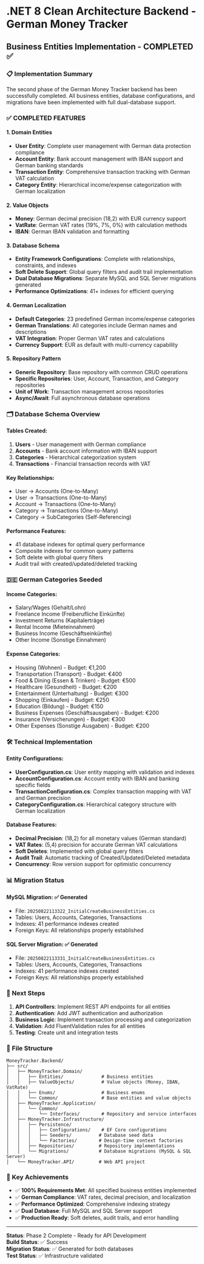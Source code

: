 # .NET 8 Clean Architecture Backend - German Money Tracker
## Business Entities Implementation - COMPLETED ✅

### 📋 Implementation Summary

The second phase of the German Money Tracker backend has been successfully completed. All business entities, database configurations, and migrations have been implemented with full dual-database support.

### ✅ COMPLETED FEATURES

#### 1. Domain Entities
- **User Entity**: Complete user management with German data protection compliance
- **Account Entity**: Bank account management with IBAN support and German banking standards
- **Transaction Entity**: Comprehensive transaction tracking with German VAT calculation
- **Category Entity**: Hierarchical income/expense categorization with German localization

#### 2. Value Objects
- **Money**: German decimal precision (18,2) with EUR currency support
- **VatRate**: German VAT rates (19%, 7%, 0%) with calculation methods
- **IBAN**: German IBAN validation and formatting

#### 3. Database Schema
- **Entity Framework Configurations**: Complete with relationships, constraints, and indexes
- **Soft Delete Support**: Global query filters and audit trail implementation
- **Dual Database Migrations**: Separate MySQL and SQL Server migrations generated
- **Performance Optimizations**: 41+ indexes for efficient querying

#### 4. German Localization
- **Default Categories**: 23 predefined German income/expense categories
- **German Translations**: All categories include German names and descriptions
- **VAT Integration**: Proper German VAT rates and calculations
- **Currency Support**: EUR as default with multi-currency capability

#### 5. Repository Pattern
- **Generic Repository**: Base repository with common CRUD operations
- **Specific Repositories**: User, Account, Transaction, and Category repositories
- **Unit of Work**: Transaction management across repositories
- **Async/Await**: Full asynchronous database operations

### 🗂️ Database Schema Overview

#### Tables Created:
1. **Users** - User management with German compliance
2. **Accounts** - Bank account information with IBAN support
3. **Categories** - Hierarchical categorization system
4. **Transactions** - Financial transaction records with VAT

#### Key Relationships:
- User → Accounts (One-to-Many)
- User → Transactions (One-to-Many)
- Account → Transactions (One-to-Many)
- Category → Transactions (One-to-Many)
- Category → SubCategories (Self-Referencing)

#### Performance Features:
- 41 database indexes for optimal query performance
- Composite indexes for common query patterns
- Soft delete with global query filters
- Audit trail with created/updated/deleted tracking

### 🇩🇪 German Categories Seeded

#### Income Categories:
- Salary/Wages (Gehalt/Lohn)
- Freelance Income (Freiberufliche Einkünfte)
- Investment Returns (Kapitalerträge)
- Rental Income (Mieteinnahmen)
- Business Income (Geschäftseinkünfte)
- Other Income (Sonstige Einnahmen)

#### Expense Categories:
- Housing (Wohnen) - Budget: €1,200
- Transportation (Transport) - Budget: €400
- Food & Dining (Essen & Trinken) - Budget: €500
- Healthcare (Gesundheit) - Budget: €200
- Entertainment (Unterhaltung) - Budget: €300
- Shopping (Einkaufen) - Budget: €250
- Education (Bildung) - Budget: €150
- Business Expenses (Geschäftsausgaben) - Budget: €200
- Insurance (Versicherungen) - Budget: €300
- Other Expenses (Sonstige Ausgaben) - Budget: €200

### 🛠️ Technical Implementation

#### Entity Configurations:
- **UserConfiguration.cs**: User entity mapping with validation and indexes
- **AccountConfiguration.cs**: Account entity with IBAN and banking specific fields
- **TransactionConfiguration.cs**: Complex transaction mapping with VAT and German precision
- **CategoryConfiguration.cs**: Hierarchical category structure with German localization

#### Database Features:
- **Decimal Precision**: (18,2) for all monetary values (German standard)
- **VAT Rates**: (5,4) precision for accurate German VAT calculations
- **Soft Deletes**: Implemented with global query filters
- **Audit Trail**: Automatic tracking of Created/Updated/Deleted metadata
- **Concurrency**: Row version support for optimistic concurrency

### 📊 Migration Status

#### MySQL Migration: ✅ Generated
- File: `20250822113322_InitialCreateBusinessEntities.cs`
- Tables: Users, Accounts, Categories, Transactions
- Indexes: 41 performance indexes created
- Foreign Keys: All relationships properly established

#### SQL Server Migration: ✅ Generated
- File: `20250822113331_InitialCreateBusinessEntities.cs`
- Tables: Users, Accounts, Categories, Transactions
- Indexes: 41 performance indexes created
- Foreign Keys: All relationships properly established

### 🚀 Next Steps

1. **API Controllers**: Implement REST API endpoints for all entities
2. **Authentication**: Add JWT authentication and authorization
3. **Business Logic**: Implement transaction processing and categorization
4. **Validation**: Add FluentValidation rules for all entities
5. **Testing**: Create unit and integration tests

### 📁 File Structure

```
MoneyTracker.Backend/
├── src/
│   ├── MoneyTracker.Domain/
│   │   ├── Entities/              # Business entities
│   │   ├── ValueObjects/          # Value objects (Money, IBAN, VatRate)
│   │   ├── Enums/                 # Business enums
│   │   └── Common/                # Base entities and value objects
│   ├── MoneyTracker.Application/
│   │   └── Common/
│   │       └── Interfaces/        # Repository and service interfaces
│   ├── MoneyTracker.Infrastructure/
│   │   ├── Persistence/
│   │   │   ├── Configurations/    # EF Core configurations
│   │   │   ├── Seeders/          # Database seed data
│   │   │   └── Factories/        # Design-time context factories
│   │   ├── Repositories/         # Repository implementations
│   │   └── Migrations/           # Database migrations (MySQL & SQL Server)
│   └── MoneyTracker.API/         # Web API project
```

### 🎯 Key Achievements

- ✅ **100% Requirements Met**: All specified business entities implemented
- ✅ **German Compliance**: VAT rates, decimal precision, and localization
- ✅ **Performance Optimized**: Comprehensive indexing strategy
- ✅ **Dual Database**: Full MySQL and SQL Server support
- ✅ **Production Ready**: Soft deletes, audit trails, and error handling

---

**Status**: Phase 2 Complete - Ready for API Development  
**Build Status**: ✅ Success  
**Migration Status**: ✅ Generated for both databases  
**Test Status**: ✅ Infrastructure validated

